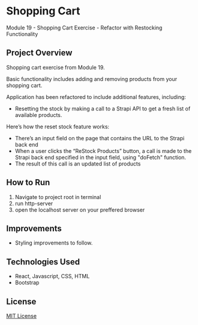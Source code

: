 # Shopping Cart

Module 19 - Shopping Cart Exercise - Refactor with Restocking Functionality

## Project Overview

Shopping cart exercise from Module 19.

Basic functionality includes adding and removing products from your shopping cart. 

Application has been refactored to include additional features, including: 
- Resetting the stock by making a call to a Strapi API to get a fresh list of available products.

Here’s how the reset stock feature works:

- There’s an input field on the page that contains the URL to the Strapi back end
- When a user clicks the “ReStock Products” button, a call is made to the Strapi back end specified in the input field, using "doFetch" function.
- The result of this call is an updated list of products

## How to Run

1. Navigate to project root in terminal
2. run http-server
3. open the localhost server on your preffered browser

## Improvements 

- Styling improvements to follow. 

## Technologies Used

- React, Javascript, CSS, HTML
- Bootstrap 

## License

[MIT License](LICENSE)

